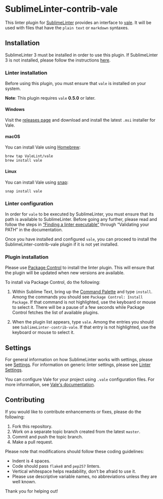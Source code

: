 # SublimeLinter-contrib-vale

This linter plugin for [SublimeLinter](http://sublimelinter.readthedocs.org) provides an interface to [vale](https://valelint.github.io/docs). It will be used with files that have the `plain text` or `markdown` syntaxes.

## Installation

SublimeLinter 3 must be installed in order to use this plugin. If SublimeLinter 3 is not installed, please follow the instructions [here](http://sublimelinter.readthedocs.org/en/latest/installation.html).

### Linter installation

Before using this plugin, you must ensure that `vale` is installed on your system.

**Note**: This plugin requires `vale` **0.5.0** or later.

#### Windows

Visit the [releases page](https://github.com/ValeLint/vale/releases) and download and install the latest `.msi` installer for Vale.

#### macOS

You can install Vale using [Homebrew](https://brew.sh/):

```
brew tap ValeLint/vale
brew install vale
```

#### Linux

You can install Vale using [snap](https://snapcraft.io):

```
snap install vale
```

### Linter configuration

In order for `vale` to be executed by SublimeLinter, you must ensure that its path is available to SublimeLinter. Before going any further, please read and follow the steps in [“Finding a linter executable”](http://sublimelinter.readthedocs.org/en/latest/troubleshooting.html#finding-a-linter-executable) through “Validating your PATH” in the documentation.

Once you have installed and configured `vale`, you can proceed to install the SublimeLinter-contrib-vale plugin if it is not yet installed.

### Plugin installation

Please use [Package Control](https://packagecontrol.io/) to install the linter plugin. This will ensure that the plugin will be updated when new versions are available.

To install via Package Control, do the following:

1. Within Sublime Text, bring up the [Command Palette](http://docs.sublimetext.info/en/sublime-text-3/extensibility/command_palette.html) and type `install`. Among the commands you should see `Package Control: Install Package`. If that command is not highlighted, use the keyboard or mouse to select it. There will be a pause of a few seconds while Package Control fetches the list of available plugins.

1. When the plugin list appears, type `vale`. Among the entries you should see `SublimeLinter-contrib-vale`. If that entry is not highlighted, use the keyboard or mouse to select it.

## Settings

For general information on how SublimeLinter works with settings, please see [Settings](http://sublimelinter.readthedocs.io/en/latest/settings.html). For information on generic linter settings, please see [Linter Settings](http://sublimelinter.readthedocs.io/en/latest/linter_settings.html).

You can configure Vale for your project using `.vale` configuration files. For more information, see [Vale's documentation](https://valelint.github.io/docs/config).

## Contributing

If you would like to contribute enhancements or fixes, please do the following:

1. Fork this repository.
2. Work on a separate topic branch created from the latest `master`.
3. Commit and push the topic branch.
4. Make a pull request.

Please note that modifications should follow these coding guidelines:

- Indent is 4 spaces.
- Code should pass `flake8` and `pep257` linters.
- Vertical whitespace helps readability, don’t be afraid to use it.
- Please use descriptive variable names, no abbreviations unless they are well known.

Thank you for helping out!
